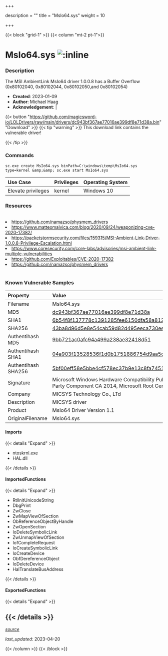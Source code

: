 +++

description = ""
title = "MsIo64.sys"
weight = 10

+++


{{< block "grid-1" >}}
{{< column "mt-2 pt-1">}}


# MsIo64.sys ![:inline](/images/twitter_verified.png) 


### Description

The MSI AmbientLink MsIo64 driver 1.0.0.8 has a Buffer Overflow (0x80102040, 0x80102044, 0x80102050,and 0x80102054)

- **Created**: 2023-01-09
- **Author**: Michael Haag
- **Acknowledgement**:  | [](https://twitter.com/)

{{< button "https://github.com/magicsword-io/LOLDrivers/raw/main/drivers/dc943bf367ae77016ae399df8e71d38a.bin" "Download" >}}
{{< tip "warning" >}}
This download link contains the vulnerable driver!

{{< /tip >}}

### Commands

```
sc.exe create MsIo64.sys binPath=C:\windows\temp\MsIo64.sys type=kernel &amp;&amp; sc.exe start MsIo64.sys
```

| Use Case | Privileges | Operating System | 
|:---- | ---- | ---- |
| Elevate privileges | kernel | Windows 10 |

### Resources
<br>
<li><a href=" https://github.com/namazso/physmem_drivers"> https://github.com/namazso/physmem_drivers</a></li>
<li><a href=" https://www.matteomalvica.com/blog/2020/09/24/weaponizing-cve-2020-17382/"> https://www.matteomalvica.com/blog/2020/09/24/weaponizing-cve-2020-17382/</a></li>
<li><a href="https://packetstormsecurity.com/files/159315/MSI-Ambient-Link-Driver-1.0.0.8-Privilege-Escalation.html">https://packetstormsecurity.com/files/159315/MSI-Ambient-Link-Driver-1.0.0.8-Privilege-Escalation.html</a></li>
<li><a href="https://www.coresecurity.com/core-labs/advisories/msi-ambient-link-multiple-vulnerabilities">https://www.coresecurity.com/core-labs/advisories/msi-ambient-link-multiple-vulnerabilities</a></li>
<li><a href="https://github.com/Exploitables/CVE-2020-17382">https://github.com/Exploitables/CVE-2020-17382</a></li>
<li><a href="https://github.com/namazso/physmem_drivers">https://github.com/namazso/physmem_drivers</a></li>
<br>

### Known Vulnerable Samples

| Property           | Value |
|:-------------------|:------|
| Filename           | MsIo64.sys |
| MD5                | [dc943bf367ae77016ae399df8e71d38a](https://www.virustotal.com/gui/file/dc943bf367ae77016ae399df8e71d38a) |
| SHA1               | [6b54f8f137778c1391285fee6150dfa58a8120b1](https://www.virustotal.com/gui/file/6b54f8f137778c1391285fee6150dfa58a8120b1) |
| SHA256             | [43ba8d96d5e8e54cab59d82d495eeca730eeb16e4743ed134cdd495c51a4fc89](https://www.virustotal.com/gui/file/43ba8d96d5e8e54cab59d82d495eeca730eeb16e4743ed134cdd495c51a4fc89) |
| Authentihash MD5   | [9bb721ac0afc94a499a238ae32418d51](https://www.virustotal.com/gui/search/authentihash%253A9bb721ac0afc94a499a238ae32418d51) |
| Authentihash SHA1  | [04a903f13528536f1d0b1751886754d9aa5cdafa](https://www.virustotal.com/gui/search/authentihash%253A04a903f13528536f1d0b1751886754d9aa5cdafa) |
| Authentihash SHA256| [5bf00eff58e5bbe4cf578ec37b9e13c8fa74511fb2644352fcc091347153a709](https://www.virustotal.com/gui/search/authentihash%253A5bf00eff58e5bbe4cf578ec37b9e13c8fa74511fb2644352fcc091347153a709) |
| Signature         | Microsoft Windows Hardware Compatibility Publisher, Microsoft Windows Third Party Component CA 2014, Microsoft Root Certificate Authority 2010   |
| Company           | MICSYS Technology Co., LTd |
| Description       | MICSYS driver |
| Product           | MsIo64 Driver Version 1.1 |
| OriginalFilename  | MsIo64.sys |


#### Imports
{{< details "Expand" >}}
* ntoskrnl.exe
* HAL.dll

{{< /details >}}
#### ImportedFunctions
{{< details "Expand" >}}
* RtlInitUnicodeString
* DbgPrint
* ZwClose
* ZwMapViewOfSection
* ObReferenceObjectByHandle
* ZwOpenSection
* IoDeleteSymbolicLink
* ZwUnmapViewOfSection
* IofCompleteRequest
* IoCreateSymbolicLink
* IoCreateDevice
* ObfDereferenceObject
* IoDeleteDevice
* HalTranslateBusAddress

{{< /details >}}
#### ExportedFunctions
{{< details "Expand" >}}

{{< /details >}}
-----



[*source*](https://github.com/magicsword-io/LOLDrivers/tree/main/yaml/msio64.yaml)

*last_updated:* 2023-04-20








{{< /column >}}
{{< /block >}}
